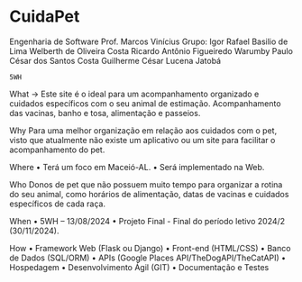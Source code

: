 # CuidaPet
Engenharia de Software
Prof. Marcos Vinícius
Grupo:
Igor Rafael Basilio de Lima
Welberth de Oliveira Costa
Ricardo Antônio Figueiredo Warumby
Paulo César dos Santos Costa
Guilherme César Lucena Jatobá

	5WH	

What ->
Este site é o ideal para um acompanhamento organizado e cuidados específicos com o seu animal de estimação. Acompanhamento das vacinas, banho e tosa, alimentação e passeios.

Why
Para uma melhor organização em relação aos cuidados com o pet, visto que atualmente não existe um aplicativo ou um site para facilitar o acompanhamento do pet.

Where
•	Terá um foco em Maceió-AL.
•	Será implementado na Web.

Who
Donos de pet que não possuem muito tempo para organizar a rotina do seu animal, como horários de alimentação, datas de vacinas e cuidados específicos de cada raça.

When
•	5WH – 13/08/2024
•	Projeto Final - Final do período letivo 2024/2 (30/11/2024).



How
•	Framework Web (Flask ou Django)
•	Front-end (HTML/CSS)
•	Banco de Dados (SQL/ORM)
•	APIs (Google Places API/TheDogAPI/TheCatAPI)
•	Hospedagem
•	Desenvolvimento Ágil (GIT)
•	Documentação e Testes

